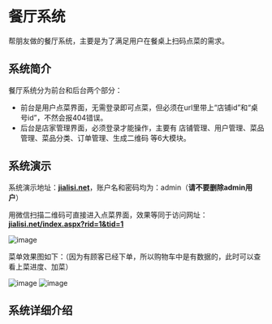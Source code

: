 # 餐厅系统

帮朋友做的餐厅系统，主要是为了满足用户在餐桌上扫码点菜的需求。

## 系统简介

餐厅系统分为前台和后台两个部分：

- 前台是用户点菜界面，无需登录即可点菜，但必须在url里带上“店铺id”和“桌号id”，不然会报404错误。
- 后台是店家管理界面，必须登录才能操作，主要有 店铺管理、用户管理、菜品管理、菜品分类、订单管理、生成二维码 等6大模块。

## 系统演示

系统演示地址：[**jialisi.net**](http://jialisi.net)，账户名和密码均为：admin（**请不要删除admin用户**）

用微信扫描二维码可直接进入点菜界面，效果等同于访问网址：[**jialisi.net/index.aspx?rid=1&tid=1**](http://jialisi.net/Index.aspx?rid=1&tid=1)

![image](https://github.com/stone0090/CateringSystem/blob/master/menu_rid1_tid1.jpg)

菜单效果图如下：（因为有顾客已经下单，所以购物车中是有数据的，此时可以查看上菜进度、加菜）

![image](https://github.com/stone0090/CateringSystem/blob/master/menu1.PNG)
![image](https://github.com/stone0090/CateringSystem/blob/master/menu2.PNG)


## 系统详细介绍
